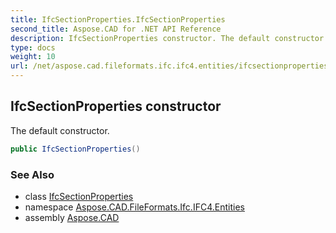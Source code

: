 ```yaml
---
title: IfcSectionProperties.IfcSectionProperties
second_title: Aspose.CAD for .NET API Reference
description: IfcSectionProperties constructor. The default constructor
type: docs
weight: 10
url: /net/aspose.cad.fileformats.ifc.ifc4.entities/ifcsectionproperties/ifcsectionproperties/
---
```

## IfcSectionProperties constructor

The default constructor.

```csharp
public IfcSectionProperties()
```

### See Also

* class [IfcSectionProperties](../)
* namespace [Aspose.CAD.FileFormats.Ifc.IFC4.Entities](../../ifcsectionproperties/)
* assembly [Aspose.CAD](../../../)


